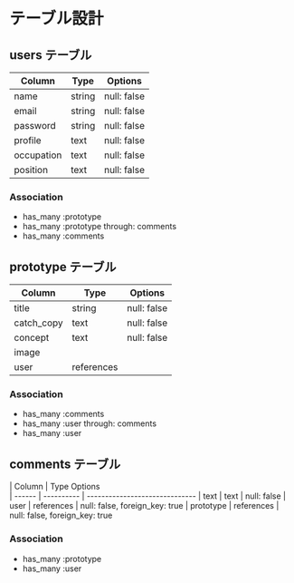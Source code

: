 # テーブル設計

## users テーブル

| Column     | Type   | Options     |
| ---------- | ------ | ----------- |
| name       | string | null: false |
| email      | string | null: false |
| password   | string | null: false |
| profile    | text   | null: false |
| occupation | text   | null: false |
| position   | text   | null: false |


### Association

- has_many :prototype
- has_many :prototype through: comments
- has_many :comments

## prototype テーブル

| Column      | Type       | Options     |
| ------      | ------     | ----------- |
| title       | string     | null: false |
| catch_copy  | text       | null: false |
| concept     | text       | null: false |
| image       |
| user        | references |

### Association

- has_many :comments
- has_many :user through: comments
- has_many :user


## comments テーブル

| Column    | Type        Options                        
| ------    | ---------- | ------------------------------ 
| text      | text       | null: false
| user      | references | null: false, foreign_key: true 
| prototype | references | null: false, foreign_key: true 

### Association

- has_many :prototype
- has_many :user